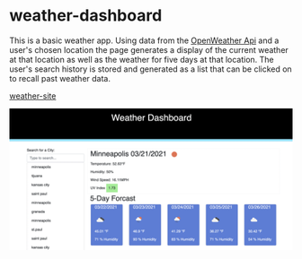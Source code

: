 # weather-dashboard

This is a basic weather app. Using data from the [OpenWeather Api](https://openweathermap.org/api) and a user's chosen location the page generates a display of the current weather at that location as well as the weather for five days at that location. The user's search history is stored and generated as a list that can be clicked on to recall past weather data.


[weather-site](https://boogiematrix.github.io/weather-dashboard/)

![Screen Shot](https://github.com/boogiematrix/weather-dashboard/blob/main/assets/weather-screenshot.png)